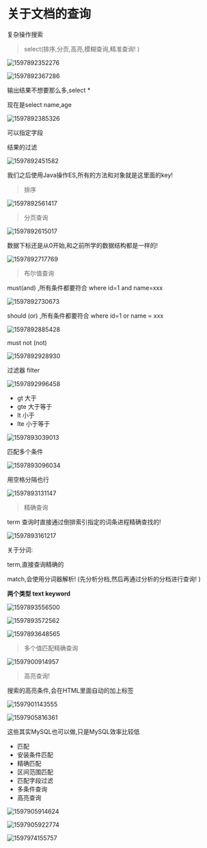 # 关于文档的查询

复杂操作搜索

> select(排序,分页,高亮,模糊查询,精准查询! )

![1597892352276](11_%E8%8A%B1%E5%BC%8F%E6%9F%A5%E8%AF%A2%E8%AF%A6%E8%A7%A3.assets/1597892352276.png)

![1597892367286](11_%E8%8A%B1%E5%BC%8F%E6%9F%A5%E8%AF%A2%E8%AF%A6%E8%A7%A3.assets/1597892367286.png)



输出结果不想要那么多,select *

现在是select name,age

![1597892385326](11_%E8%8A%B1%E5%BC%8F%E6%9F%A5%E8%AF%A2%E8%AF%A6%E8%A7%A3.assets/1597892385326.png)

可以指定字段

结果的过滤

![1597892451582](11_%E8%8A%B1%E5%BC%8F%E6%9F%A5%E8%AF%A2%E8%AF%A6%E8%A7%A3.assets/1597892451582.png)

我们之后使用Java操作ES,所有的方法和对象就是这里面的key!

> 排序

![1597892561417](11_%E8%8A%B1%E5%BC%8F%E6%9F%A5%E8%AF%A2%E8%AF%A6%E8%A7%A3.assets/1597892561417.png)

> 分页查询

![1597892615017](11_%E8%8A%B1%E5%BC%8F%E6%9F%A5%E8%AF%A2%E8%AF%A6%E8%A7%A3.assets/1597892615017.png)

数据下标还是从0开始,和之前所学的数据结构都是一样的!

![1597892717769](11_%E8%8A%B1%E5%BC%8F%E6%9F%A5%E8%AF%A2%E8%AF%A6%E8%A7%A3.assets/1597892717769.png)

> 布尔值查询

must(and) ,所有条件都要符合 where id=1 and name=xxx

![1597892730673](11_%E8%8A%B1%E5%BC%8F%E6%9F%A5%E8%AF%A2%E8%AF%A6%E8%A7%A3.assets/1597892730673.png)

should (or) ,所有条件都要符合 where id=1 or name = xxx

![1597892885428](11_%E8%8A%B1%E5%BC%8F%E6%9F%A5%E8%AF%A2%E8%AF%A6%E8%A7%A3.assets/1597892885428.png)

must not (not)

![1597892928930](11_%E8%8A%B1%E5%BC%8F%E6%9F%A5%E8%AF%A2%E8%AF%A6%E8%A7%A3.assets/1597892928930.png)

过滤器 filter

![1597892996458](11_%E8%8A%B1%E5%BC%8F%E6%9F%A5%E8%AF%A2%E8%AF%A6%E8%A7%A3.assets/1597892996458.png)



- gt 大于
- gte 大于等于
- lt 小于
- lte 小于等于

![1597893039013](11_%E8%8A%B1%E5%BC%8F%E6%9F%A5%E8%AF%A2%E8%AF%A6%E8%A7%A3.assets/1597893039013.png)

匹配多个条件

![1597893096034](11_%E8%8A%B1%E5%BC%8F%E6%9F%A5%E8%AF%A2%E8%AF%A6%E8%A7%A3.assets/1597893096034.png)

用空格分隔也行

![1597893131147](11_%E8%8A%B1%E5%BC%8F%E6%9F%A5%E8%AF%A2%E8%AF%A6%E8%A7%A3.assets/1597893131147.png)

> 精确查询

term 查询时直接通过倒排索引指定的词条进程精确查找的!

![1597893161217](11_%E8%8A%B1%E5%BC%8F%E6%9F%A5%E8%AF%A2%E8%AF%A6%E8%A7%A3.assets/1597893161217.png)

关于分词:

term,直接查询精确的

match,会使用分词器解析! (先分析分档,然后再通过分析的分档进行查询! )

**两个类型 text  keyword**

![1597893556500](11_%E8%8A%B1%E5%BC%8F%E6%9F%A5%E8%AF%A2%E8%AF%A6%E8%A7%A3.assets/1597893556500.png)

![1597893572562](11_%E8%8A%B1%E5%BC%8F%E6%9F%A5%E8%AF%A2%E8%AF%A6%E8%A7%A3.assets/1597893572562.png)


![1597893648565](11_%E8%8A%B1%E5%BC%8F%E6%9F%A5%E8%AF%A2%E8%AF%A6%E8%A7%A3.assets/1597893648565.png)



> 多个值匹配精确查询

![1597900914957](11_%E8%8A%B1%E5%BC%8F%E6%9F%A5%E8%AF%A2%E8%AF%A6%E8%A7%A3.assets/1597900914957.png)

> 高亮查询!

搜索的高亮条件,会在HTML里面自动的加上标签

![1597901143555](11_%E8%8A%B1%E5%BC%8F%E6%9F%A5%E8%AF%A2%E8%AF%A6%E8%A7%A3.assets/1597901143555.png)

![1597905816361](11_%E8%8A%B1%E5%BC%8F%E6%9F%A5%E8%AF%A2%E8%AF%A6%E8%A7%A3.assets/1597905816361.png)

这些其实MySQL也可以做,只是MySQL效率比较低

- 匹配
- 安装条件匹配
- 精确匹配
- 区间范围匹配
- 匹配字段过滤
- 多条件查询
- 高亮查询

![1597905914624](11_%E8%8A%B1%E5%BC%8F%E6%9F%A5%E8%AF%A2%E8%AF%A6%E8%A7%A3.assets/1597905914624.png)

![1597905922774](11_%E8%8A%B1%E5%BC%8F%E6%9F%A5%E8%AF%A2%E8%AF%A6%E8%A7%A3.assets/1597905922774.png)

![1597974155757](11_%E8%8A%B1%E5%BC%8F%E6%9F%A5%E8%AF%A2%E8%AF%A6%E8%A7%A3.assets/1597974155757.png)